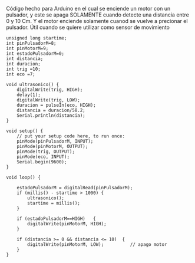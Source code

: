 
Código hecho para Arduino en el cual se enciende un motor con un pulsador, y este se apaga SOLAMENTE cuando detecte una distancia entre 0 y 10 Cm. Y el motor enciende solamente cuanod se vuelve a precionar el pulsador. Útil cuando se quiere utilizar como sensor de movimiento

```
unsigned long startime;
int pinPulsadorM=8;
int pinMotorM=9;
int estadoPulsadorM=0;
int distancia;
int duracion;
int trig =10;
int eco =7;

void ultrasonico() {
    digitalWrite(trig, HIGH);
    delay(1);
    digitalWrite(trig, LOW);
    duracion = pulseIn(eco, HIGH);
    distancia = duracion/58.2;
    Serial.println(distancia);
}

void setup() {
    // put your setup code here, to run once:
    pinMode(pinPulsadorM, INPUT);
    pinMode(pinMotorM, OUTPUT);
    pinMode(trig, OUTPUT);
    pinMode(eco, INPUT);
    Serial.begin(9600);
}

void loop() {

    estadoPulsadorM = digitalRead(pinPulsadorM);
    if (millis() - startime > 1000) {
        ultrasonico();
        startime = millis();
    }

    if (estadoPulsadorM==HIGH)   {
        digitalWrite(pinMotorM, HIGH);
    }
  
    if (distancia >= 0 && distancia <= 10)  {   
        digitalWrite(pinMotorM, LOW);          // apago motor
    }
}
```
